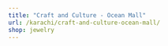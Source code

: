```yaml
---
title: "Craft and Culture - Ocean Mall"
url: /karachi/craft-and-culture-ocean-mall/
shop: jewelry
---
```

